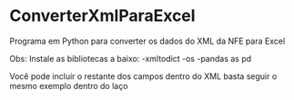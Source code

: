 # ConverterXmlParaExcel
Programa em Python para converter os dados do XML da NFE para Excel


Obs: Instale as bibliotecas a baixo:
-xmltodict
-os
-pandas as pd

Você pode incluir o restante dos campos dentro do XML basta seguir o mesmo exemplo dentro do laço
